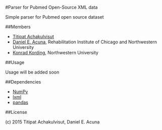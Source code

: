 #Parser for Pubmed Open-Source XML data

Simple parser for Pubmed open source dataset

##Members

- [Titipat Achakulvisut](http://titipata.github.io)
- [Daniel E. Acuna](http://scienceofscience.org/about), Rehabilitation Institute of Chicago and Northwestern University
- [Konrad Kording](http://klab.smpp.northwestern.edu/wiki/index.php5/Main_Page), Northwestern University

##Usage

Usage will be added soon

##Dependencies

- [NumPy](https://github.com/numpy/numpy)
- [lxml](http://lxml.de/)
- [pandas](https://github.com/pydata/pandas)

##License

(c) 2015 Titipat Achakulvisut, Daniel E. Acuna
